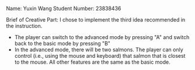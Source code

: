 Name: Yuxin Wang
Student Number: 23838436

Brief of Creative Part:
I chose to implement the third idea recommended in the instruction.
- The player can switch to the advanced mode by pressing "A" and switch back to the basic mode by pressing "B"
- In the advanced mode, there will be two salmons. The player can only control (i.e., using the mouse and keyboard) that salmon that is closest to the mouse. All other features are the same as the basic mode.